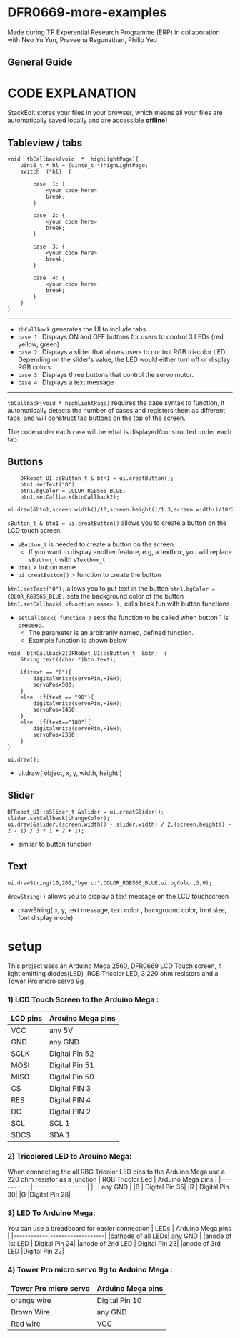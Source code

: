 # DFR0669-more-examples
Made during TP Experential Research Programme (ERP) in collaboration with Neo Yu Yun, Praveena Regunathan, Philip Yeo

## General Guide



# CODE EXPLANATION

StackEdit stores your files in your browser, which means all your files are automatically saved locally and are accessible **offline!**

## Tableview / tabs

```
void  tbCallback(void  *  highLightPage){
	uint8_t * hl = (uint8_t *)highLightPage;
	switch  (*hl)  {

		case  1: {
			<your code here>
			break;
		}

		case  2: {
			<your code here>
			break;
		}

		case  3: {
			<your code here>
			break;
		}

		case  4: {
			<your code here>
			break;
		}
	}
}
```


---
- `tbCallback` generates the UI to include tabs
- `case 1:` Displays ON and OFF buttons for users to control 3 LEDs (red, yellow, green)
- `case 2:` Displays a slider that allows users to control RGB tri-color LED. Depending on the slider's value, the LED would either turn off or display RGB colors
- `case 3:` Displays three buttons that control the servo motor. 
- `case 4:` Displays a text message
---

`tbCallback(void * highLightPage)` requires the case syntax to function, it automatically detects the number of cases and registers them as different tabs, and will construct tab buttons on the top of the screen.

The code under each `case` will be what is displayed/constructed under each tab

##  Buttons
```
	DFRobot_UI::sButton_t & btn1 = ui.creatButton();
	btn1.setText("0");
	btn1.bgColor = COLOR_RGB565_BLUE;
	btn1.setCallback(btnCallback2);
	ui.draw(&btn1,screen.width()/10,screen.height()/1.3,screen.width()/10*2,screen.width()/10*2);
```
`sButton_t & btn1 = ui.creatButton()` allows you to create a button on the LCD touch screen.
- `sButton_t` is needed to create a button on the screen. 
	- If you want to display another feature, e.g, a textbox, you will replace `sButton_t` with `sTextbox_t`
- `btn1` > button name
- `ui.creatButton()` > function to create the button

`btn1.setText("0");` allows you to put text in the button
`btn1.bgColor = COLOR_RGB565_BLUE;` sets the background color of the button
`btn1.setCallback( <function name> );` calls back fun with button functions
- `setCallback( function )`  sets the function to be called when button 1 is pressed.
	- The parameter is an arbitrarily named,  defined function. 
	- Example function is shown below
```
void  btnCallback2(DFRobot_UI::sButton_t  &btn)  {
	String text((char *)btn.text);

	if(text == "0"){
		digitalWrite(servoPin,HIGH);
		servoPos=500;
	}
	else  if(text == "90"){
		digitalWrite(servoPin,HIGH);
		servoPos=1450;
	}
	else  if(text=="180"){
		digitalWrite(servoPin,HIGH);
		servoPos=2350;
	}
}
```
`ui.draw();`
 - ui.draw( object, x, y, width, height )

## Slider
```
DFRobot_UI::sSlider_t &slider = ui.creatSlider();
slider.setCallback(changeColor);
ui.draw(&slider,(screen.width() - slider.width) / 2,(screen.height() - 2 - 1) / 3 * 1 + 2 + 1);
```
- similar to button function
## Text
```
ui.drawString(10,200,"bye c:",COLOR_RGB565_BLUE,ui.bgColor,3,0);
```
`drawString()` allows you to display a text message on the LCD touchscreen
- drawString( x, y, text message, text color , background color, font size, font display mode)

# setup 

This project uses an Arduino Mega 2560, DFR0669 LCD Touch screen, 4 light emitting diodes(LED) ,RGB Tricolor LED, 3 220 ohm resistors and  a Tower Pro micro servo 9g 


### 1)  LCD Touch Screen to the Arduino Mega :

  | LCD pins 	 | Arduino Mega pins |
  |------------|-------------------|
  |VCC    |   any 5V               |
  |GND     |  any GND |
  |SCLK  | Digital Pin 52| 
  |MOSI  |Digital Pin 51|
  |MISO| Digital Pin 50|
  |CS| Digital PIN 3|
  |RES| Digital PIN 4|
  |DC| Digital PIN 2|
  |SCL| SCL 1|
  |SDCS| SDA 1|

###  2) Tricolored LED to Arduino Mega:
When connecting the all RBG Tricolor LED pins to the Arduino Mega use a 220 ohm resistor as a junction 
| RGB Tricolor Led | Arduino Mega pins |
|------------|-------------------|
|-  |   any GND               |
|B    |  Digital Pin 35|
|R | Digital Pin 30| 
|G |Digital Pin 28|

###  3) LED To Arduino Mega:
You can use a breadboard for easier connection 
| LEDs | Arduino Mega pins |
|------------|-------------------|
|cathode of all LEDs|   any GND               |
|anode of 1st  LED  |  Digital Pin 24|
|anode of 2nd LED | Digital Pin 23| 
|anode of 3rd LED |Digital Pin 22|

### 4)  Tower Pro micro servo 9g to Arduino Mega :
| Tower Pro micro servo | Arduino Mega pins |
|------------|-------------------|
|orange wire|   Digital Pin 10              |
|Brown Wire |  any GND|
|Red wire| VCC| 













